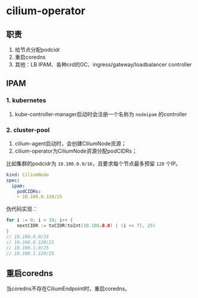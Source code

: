 # cilium-operator

## 职责

1. 给节点分配podcidr
2. 重启coredns
3. 其他：LB IPAM、各种crd的GC、ingress/gateway/loadbalancer controller

## IPAM

### 1. kubernetes

1. kube-controller-manager启动时会注册一个名称为 `nodeipam` 的controller

### 2. cluster-pool

1. cilium-agent启动时，会创建CiliumNode资源；
2. cilium-operator为CiliumNode资源分配podCIDRs；

比如集群的podcidr为 `10.100.0.0/16`，且要求每个节点最多预留 `128` 个IP。

```yaml
kind: CiliumNode
spec:
  ipam:
    podCIDRs:
    - 10.100.0.128/25
```

伪代码实现：

```go
for i := 0; i < 10; i++ {
    nextCIDR := toCIDR(toInt(10.100.0.0) | (i << 7), 25)
}
// 10.100.0.0/25
// 10.100.0.128/25
// 10.100.1.0/25
// 10.100.1.128/25
```

## 重启coredns

当coredns不存在CiliumEndpoint时，重启coredns。
